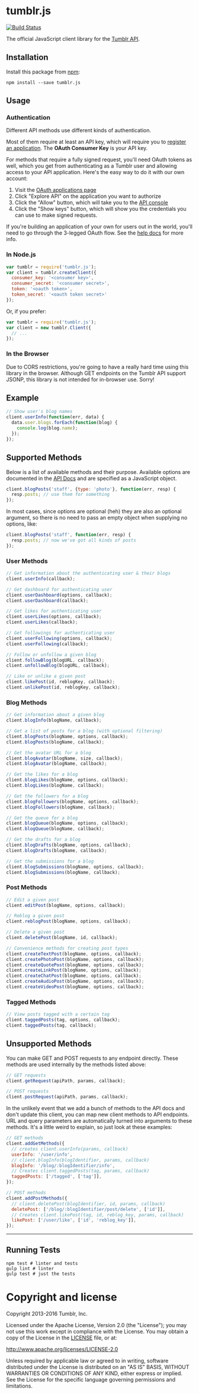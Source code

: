 # tumblr.js

[![Build Status](https://travis-ci.org/tumblr/tumblr.js.svg?branch=master)](https://travis-ci.org/tumblr/tumblr.js)

The official JavaScript client library for the [Tumblr API](http://www.tumblr.com/docs/api/v2).

## Installation

Install this package from [npm](https://www.npmjs.com/package/tumblr.js):

    npm install --save tumblr.js

## Usage

### Authentication

Different API methods use different kinds of authentication.

Most of them require at least an API key, which will require you to [register an application](https://www.tumblr.com/oauth/apps). The **OAuth Consumer Key** is your API key.

For methods that require a fully signed request, you'll need OAuth tokens as well, which you get from authenticating as a Tumblr user and allowing access to your API application. Here's the easy way to do it with our own account:

1. Visit the [OAuth applications page](https://www.tumblr.com/oauth/apps)
2. Click "Explore API" on the application you want to authorize
3. Click the "Allow" button, which will take you to the [API console](https://api.tumblr.com/console)
4. Click the "Show keys" button, which will show you the credentials you can use to make signed requests.

If you're building an application of your own for users out in the world, you'll need to go through the 3-legged OAuth flow. See the [help docs](https://www.tumblr.com/docs/api/v2#auth) for more info.

### In Node.js

```js
var tumblr = require('tumblr.js');
var client = tumblr.createClient({
  consumer_key: '<consumer key>',
  consumer_secret: '<consumer secret>',
  token: '<oauth token>',
  token_secret: '<oauth token secret>'
});
```

Or, if you prefer:

```js
var tumblr = require('tumblr.js');
var client = new tumblr.Client({
  // ...
});
```

### In the Browser

Due to CORS restrictions, you're going to have a really hard time using this library in the browser. Although GET endpoints on the Tumblr API support JSONP, this library is not intended for in-browser use. Sorry!

## Example

```js
// Show user's blog names
client.userInfo(function(err, data) {
  data.user.blogs.forEach(function(blog) {
    console.log(blog.name);
  });
});
```

## Supported Methods

Below is a list of available methods and their purpose. Available options are documented in the [API Docs](https://www.tumblr.com/docs/api/v2) and are specified as a JavaScript object.

```js
client.blogPosts('staff', {type: 'photo'}, function(err, resp) {
  resp.posts; // use them for something
});
```

In most cases, since options are optional (heh) they are also an optional
argument, so there is no need to pass an empty object when supplying no options,
like:

```js
client.blogPosts('staff', function(err, resp) {
  resp.posts; // now we've got all kinds of posts
});
```

### User Methods

```js
// Get information about the authenticating user & their blogs
client.userInfo(callback);

// Get dashboard for authenticating user
client.userDashboard(options, callback);
client.userDashboard(callback);

// Get likes for authenticating user
client.userLikes(options, callback);
client.userLikes(callback);

// Get followings for authenticating user
client.userFollowing(options, callback);
client.userFollowing(callback);

// Follow or unfollow a given blog
client.followBlog(blogURL, callback);
client.unfollowBlog(blogURL, callback);

// Like or unlike a given post
client.likePost(id, reblogKey, callback);
client.unlikePost(id, reblogKey, callback);
```

### Blog Methods

```js
// Get information about a given blog
client.blogInfo(blogName, callback);

// Get a list of posts for a blog (with optional filtering)
client.blogPosts(blogName, options, callback);
client.blogPosts(blogName, callback);

// Get the avatar URL for a blog
client.blogAvatar(blogName, size, callback);
client.blogAvatar(blogName, callback);

// Get the likes for a blog
client.blogLikes(blogName, options, callback);
client.blogLikes(blogName, callback);

// Get the followers for a blog
client.blogFollowers(blogName, options, callback);
client.blogFollowers(blogName, callback);

// Get the queue for a blog
client.blogQueue(blogName, options, callback);
client.blogQueue(blogName, callback);

// Get the drafts for a blog
client.blogDrafts(blogName, options, callback);
client.blogDrafts(blogName, callback);

// Get the submissions for a blog
client.blogSubmissions(blogName, options, callback);
client.blogSubmissions(blogName, callback);
```

### Post Methods

```js
// Edit a given post
client.editPost(blogName, options, callback);

// Reblog a given post
client.reblogPost(blogName, options, callback);

// Delete a given post
client.deletePost(blogName, id, callback);

// Convenience methods for creating post types
client.createTextPost(blogName, options, callback);
client.createPhotoPost(blogName, options, callback);
client.createQuotePost(blogName, options, callback);
client.createLinkPost(blogName, options, callback);
client.createChatPost(blogName, options, callback);
client.createAudioPost(blogName, options, callback);
client.createVideoPost(blogName, options, callback);
```

### Tagged Methods

```js
// View posts tagged with a certain tag
client.taggedPosts(tag, options, callback);
client.taggedPosts(tag, callback);
```

## Unsupported Methods

You can make GET and POST requests to any endpoint directly. These methods are used internally by the methods listed above:

```js
// GET requests
client.getRequest(apiPath, params, callback);

// POST requests
client.postRequest(apiPath, params, callback);
```

In the unlikely event that we add a bunch of methods to the API docs and don't update this client, you can map new client methods to API endpoints. URL and query parameters are automatically turned into arguments to these methods. It's a little weird to explain, so just look at these examples:

```js
// GET methods
client.addGetMethods({
  // creates client.userInfo(params, callback)
  userInfo: '/user/info',
  // client.blogInfo(blogIdentifier, params, callback)
  blogInfo: '/blog/:blogIdentifier/info',
  // Creates client.taggedPosts(tag, params, callback)
  taggedPosts: ['/tagged', ['tag']],
});

// POST methods
client.addPostMethods({
  // client.deletePost(blogIdentifier, id, params, callback)
  deletePost: ['/blog/:blogIdentifier/post/delete', ['id']],
  // Creates client.likePost(tag, id, reblog_key, params, callback)
  likePost: ['/user/like', ['id', 'reblog_key']],
});
```

---

## Running Tests

    npm test # linter and tests
    gulp lint # linter
    gulp test # just the tests

# Copyright and license

Copyright 2013-2016 Tumblr, Inc.

Licensed under the Apache License, Version 2.0 (the "License"); you may not
use this work except in compliance with the License. You may obtain a copy of
the License in the [LICENSE](LICENSE) file, or at:

http://www.apache.org/licenses/LICENSE-2.0

Unless required by applicable law or agreed to in writing, software
distributed under the License is distributed on an "AS IS" BASIS, WITHOUT
WARRANTIES OR CONDITIONS OF ANY KIND, either express or implied. See the
License for the specific language governing permissions and limitations.

